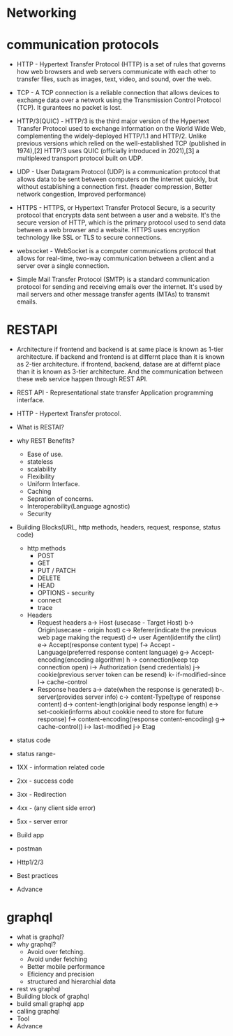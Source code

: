 # Networking 

# communication protocols
- HTTP - Hypertext Transfer Protocol (HTTP) is a set of rules that governs how web browsers and web servers communicate with each other to transfer files, such as images, text, video, and sound, over the web.

- TCP - A TCP connection is a reliable connection that allows devices to exchange data over a network using the Transmission Control Protocol (TCP). It gurantees no packet is lost.

- HTTP/3(QUIC) - HTTP/3 is the third major version of the Hypertext Transfer Protocol used to exchange information on the World Wide Web, complementing the widely-deployed HTTP/1.1 and HTTP/2. Unlike previous versions which relied on the well-established TCP (published in 1974),[2] HTTP/3 uses QUIC (officially introduced in 2021),[3] a multiplexed transport protocol built on UDP.

- UDP - User Datagram Protocol (UDP) is a communication protocol that allows data to be sent between computers on the internet quickly, but without establishing a connection first. (header compression, Better network congestion, Improved performance)

- HTTPS - HTTPS, or Hypertext Transfer Protocol Secure, is a security protocol that encrypts data sent between a user and a website. It's the secure version of HTTP, which is the primary protocol used to send data between a web browser and a website. HTTPS uses encryption technology like SSL or TLS to secure connections. 

- websocket - WebSocket is a computer communications protocol that allows for real-time, two-way communication between a client and a server over a single connection.

- Simple Mail Transfer Protocol (SMTP) is a standard communication protocol for sending and receiving emails over the internet. It's used by mail servers and other message transfer agents (MTAs) to transmit emails. 


# RESTAPI
- Architecture 
if frontend and backend is at same place is known as 1-tier architecture. if backend and frontend is at differnt place than it is known as 2-tier architecture. if frontend, backend, datase are at differnt place than it is known as 3-tier architecture. And the communication between these web service happen through REST API.

- REST API - Representational state transfer Application programming interface.

- HTTP - Hypertext Transfer protocol.


- What is RESTAI?
- why REST Benefits?
  - Ease of use.
  - stateless
  - scalability 
  - Flexibility
  - Uniform Interface.
  - Caching
  - Sepration of concerns.
  - Interoperability(Language agnostic)
  - Security
- Building Blocks(URL, http methods, headers, request, response, status code)
  - http methods
    - POST
    - GET
    - PUT / PATCH
    - DELETE
    - HEAD
    - OPTIONS - security
    - connect
    - trace
  - Headers
    - Request headers
    a-> Host (usecase - Target Host)
    b-> Origin(usecase - origin host)
    c-> Referer(indicate the previous web page making the request)
    d-> user Agent(identify the clint)
    e-> Accept(response content type)
    f-> Accept - Language(preferred response content language)
    g-> Accept-encoding(encoding algorithm)
    h -> connection(keep tcp connection open)
    i-> Authorization (send credentials)
    j-> cookie(previous server token can be resend)
    k- if-modified-since
    l-> cache-control
    - Response headers
    a-> date(when the response is generated)
    b-. server(provides server info)
    c-> content-Type(type of response content)
    d-> content-length(original body response length)
    e-> set-cookie(informs about cookkie need to store for future response)
    f-> content-encoding(response content-encoding)
    g-> cache-control()
    i-> last-modified
    j-> Etag

- status code
 - status range- 
 - 1XX - information related code
 - 2xx - success code
 - 3xx - Redirection
 - 4xx - (any client side error)
 - 5xx - server error

- Build app
- postman
- Http1/2/3
- Best practices
- Advance  

 # graphql

 - what is graphql? 
 - why graphql?
   - Avoid over fetching.
   - Avoid under fetching
   - Better mobile performance
   - Eficiency and precision
   - structured and hierarchial data
 - rest vs graphql
 - Building block of graphql
 - build small graphql app
 - calling graphql
 - Tool
 - Advance


 